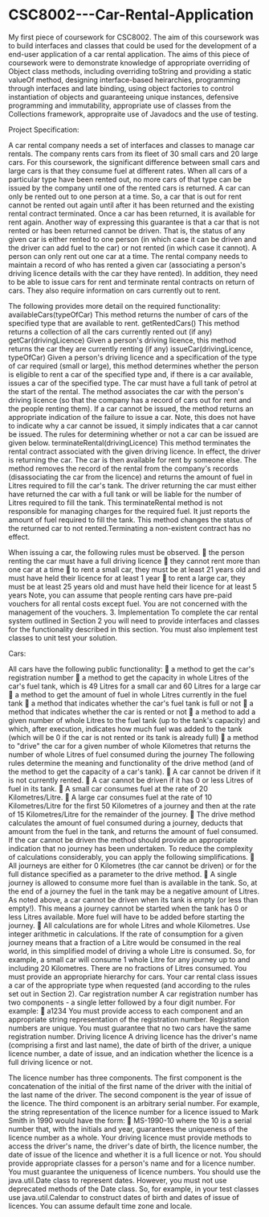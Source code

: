 # CSC8002---Car-Rental-Application
My first piece of coursework for CSC8002. The aim of this coursework was to build interfaces and classes that could be used for the development of a end-user application of a car rental application. The aims of this piece of coursework were to demonstrate knowledge of appropriate overriding of Object class methods, including overriding toString and providing a static valueOf method, designing interface-based heirarchies, programming through interfaces and late binding, using object factories to control instantiation of objects and guaranteeing unique instances, defensive programming and immutability, appropriate use of classes from the Collections framework, appropraite use of Javadocs and the use of testing.

Project Specification:

A car rental company needs a set of interfaces and classes to manage car rentals.
The company rents cars from its fleet of 30 small cars and 20 large cars. For this coursework,
the significant difference between small cars and large cars is that they consume fuel at
different rates.
When all cars of a particular type have been rented out, no more cars of that type can be issued
by the company until one of the rented cars is returned.
A car can only be rented out to one person at a time. So, a car that is out for rent cannot be
rented out again until after it has been returned and the existing rental contract terminated. Once
a car has been returned, it is available for rent again. Another way of expressing this guarantee
is that a car that is not rented or has been returned cannot be driven. That is, the status of any
given car is either rented to one person (in which case it can be driven and the driver can add
fuel to the car) or not rented (in which case it cannot).
A person can only rent out one car at a time.
The rental company needs to maintain a record of who has rented a given car (associating a
person's driving licence details with the car they have rented). In addition, they need to be able
to issue cars for rent and terminate rental contracts on return of cars. They also require
information on cars currently out to rent. 

The following provides more detail on the required functionality:
availableCars(typeOfCar)
This method returns the number of cars of the specified type that are available to rent.
getRentedCars()
This method returns a collection of all the cars currently rented out (if any)
getCar(drivingLicence)
Given a person's driving licence, this method returns the car they are currently renting
(if any)
issueCar(drivingLicence, typeOfCar)
Given a person's driving licence and a specification of the type of car required (small
or large), this method determines whether the person is eligible to rent a car of the
specified type and, if there is a car available, issues a car of the specified type. The car
must have a full tank of petrol at the start of the rental. The method associates the car
with the person's driving licence (so that the company has a record of cars out for rent
and the people renting them). If a car cannot be issued, the method returns an
appropriate indication of the failure to issue a car. Note, this does not have to indicate
why a car cannot be issued, it simply indicates that a car cannot be issued. The rules for
determining whether or not a car can be issued are given below.
terminateRental(drivingLicence)
This method terminates the rental contract associated with the given driving licence. In
effect, the driver is returning the car. The car is then available for rent by someone else.
The method removes the record of the rental from the company's records (disassociating
the car from the licence) and returns the amount of fuel in Litres required to fill the car's
tank. The driver returning the car must either have returned the car with a full tank or
will be liable for the number of Litres required to fill the tank. This terminateRental
method is not responsible for managing charges for the required fuel. It just reports the
amount of fuel required to fill the tank. This method changes the status of the returned
car to not rented.Terminating a non-existent contract has no effect.

When issuing a car, the following rules must be observed.
 the person renting the car must have a full driving licence
 they cannot rent more than one car at a time
 to rent a small car, they must be at least 21 years old and must have held their licence
for at least 1 year
 to rent a large car, they must be at least 25 years old and must have held their licence
for at least 5 years
Note, you can assume that people renting cars have pre-paid vouchers for all rental costs except
fuel. You are not concerned with the management of the vouchers.
3. Implementation
To complete the car rental system outlined in Section 2 you will need to provide interfaces
and classes for the functionality described in this section. You must also implement test
classes to unit test your solution.

Cars:

All cars have the following public functionality:
 a method to get the car's registration number
 a method to get the capacity in whole Litres of the car's fuel tank, which is 49 Litres
for a small car and 60 Litres for a large car
 a method to get the amount of fuel in whole Litres currently in the fuel tank
 a method that indicates whether the car's fuel tank is full or not
 a method that indicates whether the car is rented or not
 a method to add a given number of whole Litres to the fuel tank (up to the tank's
capacity) and which, after execution, indicates how much fuel was added to the tank
(which will be 0 if the car is not rented or its tank is already full)
 a method to "drive" the car for a given number of whole Kilometres that returns the
number of whole Litres of fuel consumed during the journey
The following rules determine the meaning and functionality of the drive method (and of the
method to get the capacity of a car's tank).
 A car cannot be driven if it is not currently rented.
 A car cannot be driven if it has 0 or less Litres of fuel in its tank.
 A small car consumes fuel at the rate of 20 Kilometres/Litre.
 A large car consumes fuel at the rate of 10 Kilometres/Litre for the first 50 Kilometres
of a journey and then at the rate of 15 Kilometres/Litre for the remainder of the journey.
 The drive method calculates the amount of fuel consumed during a journey, deducts
that amount from the fuel in the tank, and returns the amount of fuel consumed. If the
car cannot be driven the method should provide an appropriate indication that no
journey has been undertaken.
To reduce the complexity of calculations considerably, you can apply the following
simplifications.
 All journeys are either for 0 Kilometres (the car cannot be driven) or for the full distance
specified as a parameter to the drive method.
 A single journey is allowed to consume more fuel than is available in the tank. So, at
the end of a journey the fuel in the tank may be a negative amount of Litres. As noted
above, a car cannot be driven when its tank is empty (or less than empty!). This means
a journey cannot be started when the tank has 0 or less Litres available. More fuel will
have to be added before starting the journey.
 All calculations are for whole Litres and whole Kilometres. Use integer arithmetic in
calculations. If the rate of consumption for a given journey means that a fraction of a
Litre would be consumed in the real world, in this simplified model of driving a whole
Litre is consumed. So, for example, a small car will consume 1 whole Litre for any
journey up to and including 20 Kilometres. There are no fractions of Litres consumed.
You must provide an appropriate hierarchy for cars. Your car rental class issues a car of the
appropriate type when requested (and according to the rules set out in Section 2).
Car registration number
A car registration number has two components - a single letter followed by a four digit number.
For example:
 a1234
You must provide access to each component and an appropriate string representation of the
registration number.
Registration numbers are unique. You must guarantee that no two cars have the same
registration number.
Driving licence
A driving licence has the driver's name (comprising a first and last name), the date of birth of
the driver, a unique licence number, a date of issue, and an indication whether the licence is a
full driving licence or not.

The licence number has three components. The first component is the concatenation of the
initial of the first name of the driver with the initial of the last name of the driver. The second 
component is the year of issue of the licence. The third component is an arbitrary serial number.
For example, the string representation of the licence number for a licence issued to Mark Smith
in 1990 would have the form:
 MS-1990-10
where the 10 is a serial number that, with the initials and year, guarantees the uniqueness of
the licence number as a whole.
Your driving licence must provide methods to access the driver's name, the driver's date of
birth, the licence number, the date of issue of the licence and whether it is a full licence or not.
You should provide appropriate classes for a person's name and for a licence number.
You must guarantee the uniqueness of licence numbers.
You should use the java.util.Date class to represent dates. However, you must not use
deprecated methods of the Date class. So, for example, in your test classes use
java.util.Calendar to construct dates of birth and dates of issue of licences. You can assume
default time zone and locale.
